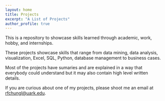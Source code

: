 ```yaml
---
layout: home
title: Projects
excerpt: "A List of Projects"
author_profile: true
---
```


This is a repository to showcase skills learned through academic, work, hobby, and internships.

These projects showcase skills that range from data mining, data analysis, visualization, Excel, SQL, Python, 
database management to business cases.

Most of the projects have sumaries and are explained in a way that everybody could understand but it may also contain 
high level written details. 

If you are curious about one of my projects, please shoot me an email at rfchungl@uark.edu.
